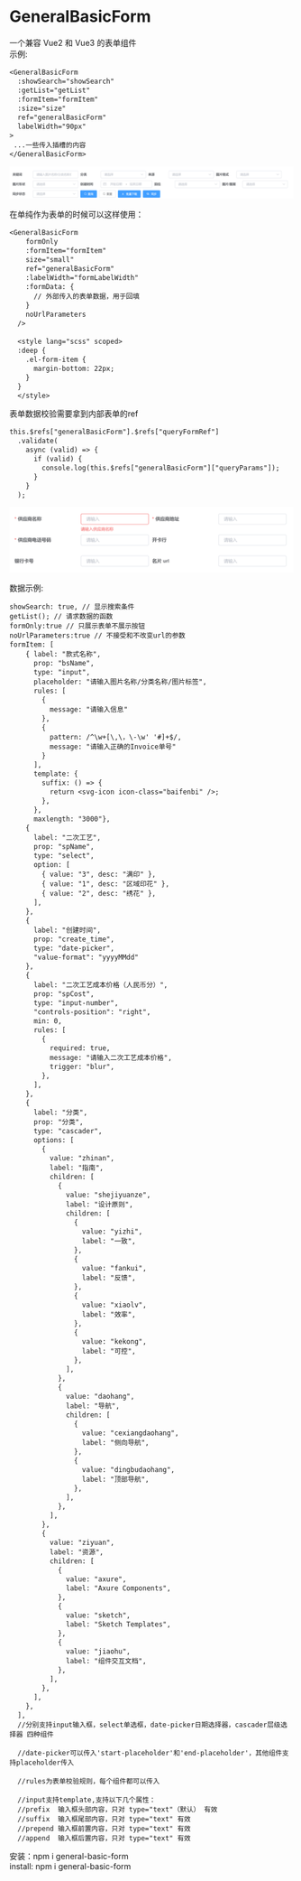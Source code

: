 # GeneralBasicForm

一个兼容 Vue2 和 Vue3 的表单组件 <br/>
示例:

    <GeneralBasicForm
      :showSearch="showSearch"
      :getList="getList"
      :formItem="formItem"
      :size="size"
      ref="generalBasicForm"
      labelWidth="90px"
    >
     ...一些传入插槽的内容
    </GeneralBasicForm>

![image-20210903165502942](https://raw.githubusercontent.com/Alan1034/PicturesServer/main/PicGo_imgs/202109031655830.png)

在单纯作为表单的时候可以这样使用：

    <GeneralBasicForm
        formOnly
        :formItem="formItem"
        size="small"
        ref="generalBasicForm"
        :labelWidth="formLabelWidth"
        :formData: {
          // 外部传入的表单数据，用于回填
        }
        noUrlParameters
      />
    
      <style lang="scss" scoped>
      :deep {
        .el-form-item {
          margin-bottom: 22px;
        }
      }
      </style>

表单数据校验需要拿到内部表单的ref

    this.$refs["generalBasicForm"].$refs["queryFormRef"]    
      .validate(
        async (valid) => {
          if (valid) { 
            console.log(this.$refs["generalBasicForm"]["queryParams"]);
          }
        }
      );

![image-20211014191532067](https://raw.githubusercontent.com/Alan1034/PicturesServer/main/PicGo_imgs/202110141915657.png)

数据示例:

    showSearch: true, // 显示搜索条件
    getList(); // 请求数据的函数
    formOnly:true // 只展示表单不展示按钮
    noUrlParameters:true // 不接受和不改变url的参数
    formItem: [
        { label: "款式名称",
          prop: "bsName",
          type: "input",
          placeholder: "请输入图片名称/分类名称/图片标签",
          rules: [
            {
              message: "请输入信息"
            },
            {
              pattern: /^\w+[\,\，\-\w' '#]+$/,
              message: "请输入正确的Invoice单号"
            }
          ],
          template: {
            suffix: () => {
              return <svg-icon icon-class="baifenbi" />;
            },
          },
          maxlength: "3000"},
        {
          label: "二次工艺",
          prop: "spName",
          type: "select",
          option: [
            { value: "3", desc: "满印" },
            { value: "1", desc: "区域印花" },
            { value: "2", desc: "绣花" },
          ],
        },
        { 
          label: "创建时间",
          prop: "create_time",
          type: "date-picker",
          "value-format": "yyyyMMdd"
        },
        {
          label: "二次工艺成本价格（人民币分）",
          prop: "spCost",
          type: "input-number",
          "controls-position": "right",
          min: 0,
          rules: [
            {
              required: true,
              message: "请输入二次工艺成本价格",
              trigger: "blur",
            },
          ],
        },
        {
          label: "分类",
          prop: "分类",
          type: "cascader",
          options: [
            {
              value: "zhinan",
              label: "指南",
              children: [
                {
                  value: "shejiyuanze",
                  label: "设计原则",
                  children: [
                    {
                      value: "yizhi",
                      label: "一致",
                    },
                    {
                      value: "fankui",
                      label: "反馈",
                    },
                    {
                      value: "xiaolv",
                      label: "效率",
                    },
                    {
                      value: "kekong",
                      label: "可控",
                    },
                  ],
                },
                {
                  value: "daohang",
                  label: "导航",
                  children: [
                    {
                      value: "cexiangdaohang",
                      label: "侧向导航",
                    },
                    {
                      value: "dingbudaohang",
                      label: "顶部导航",
                    },
                  ],
                },
              ],
            },
            {
              value: "ziyuan",
              label: "资源",
              children: [
                {
                  value: "axure",
                  label: "Axure Components",
                },
                {
                  value: "sketch",
                  label: "Sketch Templates",
                },
                {
                  value: "jiaohu",
                  label: "组件交互文档",
                },
              ],
            },
          ],
        },
      ],
      //分别支持input输入框，select单选框，date-picker日期选择器，cascader层级选择器 四种组件
      
      //date-picker可以传入'start-placeholder'和'end-placeholder'，其他组件支持placeholder传入
    
      //rules为表单校验规则，每个组件都可以传入
    
      //input支持template,支持以下几个属性：
      //prefix	输入框头部内容，只对 type="text"（默认） 有效
      //suffix	输入框尾部内容，只对 type="text" 有效
      //prepend	输入框前置内容，只对 type="text" 有效
      //append	输入框后置内容，只对 type="text" 有效
安装：npm i general-basic-form<br/>
install: npm i general-basic-form
